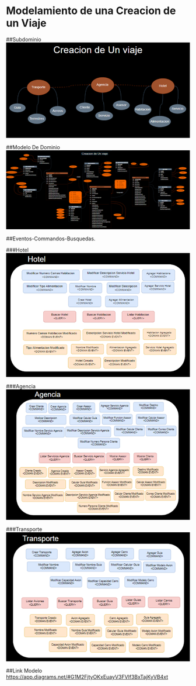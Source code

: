 # Modelamiento de una Creacion de un Viaje

##Subdominio
![img.png](img.png)

##Modelo De Dominio
![img_1.png](img_1.png)

##Eventos-Commandos-Busquedas.

###Hotel
![img_2.png](img_2.png)

###Agencia
![img_3.png](img_3.png)

###Transporte
![img_4.png](img_4.png)

##Link Modelo
https://app.diagrams.net/#G1M2FjtyOKxEuayV3FVlf3BxTajKyVB4xt